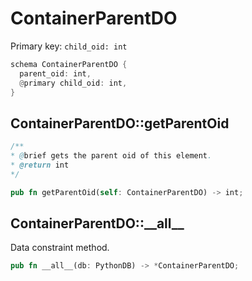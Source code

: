 # ContainerParentDO

Primary key: `child_oid: int`

```rust
schema ContainerParentDO {
  parent_oid: int,
  @primary child_oid: int,
}
```
## ContainerParentDO::getParentOid

```java
/**
* @brief gets the parent oid of this element.
* @return int
*/
```
```rust
pub fn getParentOid(self: ContainerParentDO) -> int;
```
## ContainerParentDO::\_\_all\_\_

Data constraint method.

```rust
pub fn __all__(db: PythonDB) -> *ContainerParentDO;
```

